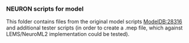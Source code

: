 ### NEURON scripts for model

This folder contains files from the original model scripts [ModelDB:28316](https://senselab.med.yale.edu/ModelDB/showModel.cshtml?model=28316) and additional tester scripts (in order to create a .mep file, which against LEMS/NeuroML2 implementation could be tested).
